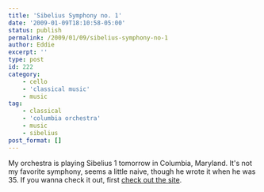 ```yaml
---
title: 'Sibelius Symphony no. 1'
date: '2009-01-09T18:10:58-05:00'
status: publish
permalink: /2009/01/09/sibelius-symphony-no-1
author: Eddie
excerpt: ''
type: post
id: 222
category:
    - cello
    - 'classical music'
    - music
tag:
    - classical
    - 'columbia orchestra'
    - music
    - sibelius
post_format: []
---
```

My orchestra is playing Sibelius 1 tomorrow in Columbia, Maryland. It's not my favorite symphony, seems a little naive, though he wrote it when he was 35. If you wanna check it out, first [check out the site](http://columbiaorchestra.org/).
